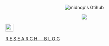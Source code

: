 <p align="center"><img alt="midnqp's Gtihub" src="https://github-readme-stats.vercel.app/api?username=midnqp&theme=default&show_icons=true&include_all_commits=true&count_private=true"></p>

<p align="center"><img  src="https://github-readme-stats.vercel.app/api/top-langs/?username=midnqp&layout=compact&langs_count=20"></p>


<a href="https://www.youtube.com/channel/UCCrUBJsEV3zEXU3iUurh-3Q"><img  height=25 src="https://user-images.githubusercontent.com/50658760/127776295-d8d58c12-182f-4f9a-ac0e-3377a3243716.png"></a>

<a href="https://midnqp.github.io/midnqp/blog/">R E S E A R C H &emsp; B L O G</a>
